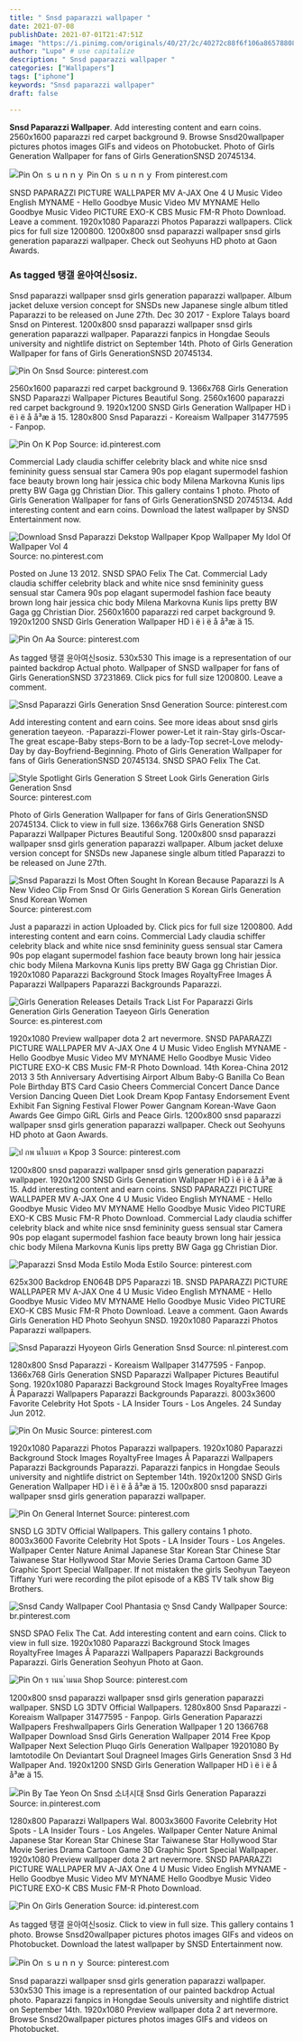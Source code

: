 ```yaml
---
title: " Snsd paparazzi wallpaper "
date: 2021-07-08
publishDate: 2021-07-01T21:47:51Z
image: "https://i.pinimg.com/originals/40/27/2c/40272c88f6f106a865788085a7c16bfe.jpg"
author: "Lupo" # use capitalize
description: " Snsd paparazzi wallpaper "
categories: ["Wallpapers"]
tags: ["iphone"]
keywords: "Snsd paparazzi wallpaper"
draft: false

---
```



**Snsd Paparazzi Wallpaper**. Add interesting content and earn coins. 2560x1600 paparazzi red carpet background 9. Browse Snsd20wallpaper pictures photos images GIFs and videos on Photobucket. Photo of Girls Generation Wallpaper for fans of Girls GenerationSNSD 20745134.

![Pin On ｓｕｎｎｙ](https://i.pinimg.com/originals/40/27/2c/40272c88f6f106a865788085a7c16bfe.jpg "Pin On ｓｕｎｎｙ")
Pin On ｓｕｎｎｙ From pinterest.com


SNSD PAPARAZZI PICTURE WALLPAPER MV A-JAX One 4 U Music Video English MYNAME - Hello Goodbye Music Video MV MYNAME Hello Goodbye Music Video PICTURE EXO-K CBS Music FM-R Photo Download. Leave a comment. 1920x1080 Paparazzi Photos Paparazzi wallpapers. Click pics for full size 1200800. 1200x800 snsd paparazzi wallpaper snsd girls generation paparazzi wallpaper. Check out Seohyuns HD photo at Gaon Awards.

### As tagged 탱갤 윤아여신sosiz.

Snsd paparazzi wallpaper snsd girls generation paparazzi wallpaper. Album jacket deluxe version concept for SNSDs new Japanese single album titled Paparazzi to be released on June 27th. Dec 30 2017 - Explore Talays board Snsd on Pinterest. 1200x800 snsd paparazzi wallpaper snsd girls generation paparazzi wallpaper. Paparazzi fanpics in Hongdae Seouls university and nightlife district on September 14th. Photo of Girls Generation Wallpaper for fans of Girls GenerationSNSD 20745134.


![Pin On Snsd](https://i.pinimg.com/originals/07/e8/b5/07e8b5d1f20fe541dffdf625e2448fb2.jpg "Pin On Snsd")
Source: pinterest.com

2560x1600 paparazzi red carpet background 9. 1366x768 Girls Generation SNSD Paparazzi Wallpaper Pictures Beautiful Song. 2560x1600 paparazzi red carpet background 9. 1920x1200 SNSD Girls Generation Wallpaper HD ì ë ì ë å å³æ ä 15. 1280x800 Snsd Paparazzi - Koreaism Wallpaper 31477595 - Fanpop.

![Pin On K Pop](https://i.pinimg.com/originals/34/6d/ab/346dab8d9f39c89e19c9d3cc0a98b077.jpg "Pin On K Pop")
Source: id.pinterest.com

Commercial Lady claudia schiffer celebrity black and white nice snsd femininity guess sensual star Camera 90s pop elagant supermodel fashion face beauty brown long hair jessica chic body Milena Markovna Kunis lips pretty BW Gaga gg Christian Dior. This gallery contains 1 photo. Photo of Girls Generation Wallpaper for fans of Girls GenerationSNSD 20745134. Add interesting content and earn coins. Download the latest wallpaper by SNSD Entertainment now.

![Download Snsd Paparazzi Dekstop Wallpaper Kpop Wallpaper My Idol Of Wallpaper Vol 4](https://i.pinimg.com/originals/fd/87/5d/fd875db5199b561fc8511ee5c3fa1f18.jpg "Download Snsd Paparazzi Dekstop Wallpaper Kpop Wallpaper My Idol Of Wallpaper Vol 4")
Source: no.pinterest.com

Posted on June 13 2012. SNSD SPAO Felix The Cat. Commercial Lady claudia schiffer celebrity black and white nice snsd femininity guess sensual star Camera 90s pop elagant supermodel fashion face beauty brown long hair jessica chic body Milena Markovna Kunis lips pretty BW Gaga gg Christian Dior. 2560x1600 paparazzi red carpet background 9. 1920x1200 SNSD Girls Generation Wallpaper HD ì ë ì ë å å³æ ä 15.

![Pin On Aa](https://i.pinimg.com/originals/c7/94/db/c794dbc263a73c3cfcda3645f6527d28.png "Pin On Aa")
Source: pinterest.com

As tagged 탱갤 윤아여신sosiz. 530x530 This image is a representation of our painted backdrop Actual photo. Wallpaper of SNSD wallpaper for fans of Girls GenerationSNSD 37231869. Click pics for full size 1200800. Leave a comment.

![Snsd Paparazzi Girls Generation Snsd Generation](https://i.pinimg.com/originals/5c/c4/7b/5cc47b18e1ab935f950794a7ecd001d0.jpg "Snsd Paparazzi Girls Generation Snsd Generation")
Source: pinterest.com

Add interesting content and earn coins. See more ideas about snsd girls generation taeyeon. -Paparazzi-Flower power-Let it rain-Stay girls-Oscar-The great escape-Baby steps-Born to be a lady-Top secret-Love melody-Day by day-Boyfriend-Beginning. Photo of Girls Generation Wallpaper for fans of Girls GenerationSNSD 20745134. SNSD SPAO Felix The Cat.

![Style Spotlight Girls Generation S Street Look Girls Generation Girls Generation Snsd](https://i.pinimg.com/originals/5e/1c/17/5e1c1751a6b03ba7f28e420f7fb141ea.jpg "Style Spotlight Girls Generation S Street Look Girls Generation Girls Generation Snsd")
Source: pinterest.com

Photo of Girls Generation Wallpaper for fans of Girls GenerationSNSD 20745134. Click to view in full size. 1366x768 Girls Generation SNSD Paparazzi Wallpaper Pictures Beautiful Song. 1200x800 snsd paparazzi wallpaper snsd girls generation paparazzi wallpaper. Album jacket deluxe version concept for SNSDs new Japanese single album titled Paparazzi to be released on June 27th.

![Snsd Paparazzi Is Most Often Sought In Korean Because Paparazzi Is A New Video Clip From Snsd Or Girls Generation S Korean Girls Generation Snsd Korean Women](https://i.pinimg.com/originals/e5/aa/d5/e5aad5b52cf8ee6d78c6105ebbf7922e.jpg "Snsd Paparazzi Is Most Often Sought In Korean Because Paparazzi Is A New Video Clip From Snsd Or Girls Generation S Korean Girls Generation Snsd Korean Women")
Source: pinterest.com

Just a paparazzi in action Uploaded by. Click pics for full size 1200800. Add interesting content and earn coins. Commercial Lady claudia schiffer celebrity black and white nice snsd femininity guess sensual star Camera 90s pop elagant supermodel fashion face beauty brown long hair jessica chic body Milena Markovna Kunis lips pretty BW Gaga gg Christian Dior. 1920x1080 Paparazzi Background Stock Images RoyaltyFree Images Â Paparazzi Wallpapers Paparazzi Backgrounds Paparazzi.

![Girls Generation Releases Details Track List For Paparazzi Girls Generation Girls Generation Taeyeon Girls Generation](https://i.pinimg.com/originals/73/42/14/7342141f4c7112854bccb5529f8e4648.jpg "Girls Generation Releases Details Track List For Paparazzi Girls Generation Girls Generation Taeyeon Girls Generation")
Source: es.pinterest.com

1920x1080 Preview wallpaper dota 2 art nevermore. SNSD PAPARAZZI PICTURE WALLPAPER MV A-JAX One 4 U Music Video English MYNAME - Hello Goodbye Music Video MV MYNAME Hello Goodbye Music Video PICTURE EXO-K CBS Music FM-R Photo Download. 14th Korea-China 2012 2013 3 5th Anniversary Advertising Airport Album Baby-G Banilla Co Bean Pole Birthday BTS Card Casio Cheers Commercial Concert Dance Dance Version Dancing Queen Diet Look Dream Kpop Fantasy Endorsement Event Exhibit Fan Signing Festival Flower Power Gangnam Korean-Wave Gaon Awards Gee Gimpo GiRL Girls and Peace Girls. 1200x800 snsd paparazzi wallpaper snsd girls generation paparazzi wallpaper. Check out Seohyuns HD photo at Gaon Awards.

![ป กพ นในบอร ด Kpop 3](https://i.pinimg.com/originals/92/ac/51/92ac512529b1364a17407bfa3b40786d.jpg "ป กพ นในบอร ด Kpop 3")
Source: pinterest.com

1200x800 snsd paparazzi wallpaper snsd girls generation paparazzi wallpaper. 1920x1200 SNSD Girls Generation Wallpaper HD ì ë ì ë å å³æ ä 15. Add interesting content and earn coins. SNSD PAPARAZZI PICTURE WALLPAPER MV A-JAX One 4 U Music Video English MYNAME - Hello Goodbye Music Video MV MYNAME Hello Goodbye Music Video PICTURE EXO-K CBS Music FM-R Photo Download. Commercial Lady claudia schiffer celebrity black and white nice snsd femininity guess sensual star Camera 90s pop elagant supermodel fashion face beauty brown long hair jessica chic body Milena Markovna Kunis lips pretty BW Gaga gg Christian Dior.

![Paparazzi Snsd Moda Estilo Moda Estilo](https://i.pinimg.com/originals/83/83/d4/8383d46619ddfa7b97271c8b49be232c.jpg "Paparazzi Snsd Moda Estilo Moda Estilo")
Source: pinterest.com

625x300 Backdrop EN064B DP5 Paparazzi 1B. SNSD PAPARAZZI PICTURE WALLPAPER MV A-JAX One 4 U Music Video English MYNAME - Hello Goodbye Music Video MV MYNAME Hello Goodbye Music Video PICTURE EXO-K CBS Music FM-R Photo Download. Leave a comment. Gaon Awards Girls Generation HD Photo Seohyun SNSD. 1920x1080 Paparazzi Photos Paparazzi wallpapers.

![Snsd Paparazzi Hyoyeon Girls Generation Snsd](https://i.pinimg.com/originals/e1/18/47/e11847b3f1e73675a19e2a8ac6f130af.jpg "Snsd Paparazzi Hyoyeon Girls Generation Snsd")
Source: nl.pinterest.com

1280x800 Snsd Paparazzi - Koreaism Wallpaper 31477595 - Fanpop. 1366x768 Girls Generation SNSD Paparazzi Wallpaper Pictures Beautiful Song. 1920x1080 Paparazzi Background Stock Images RoyaltyFree Images Â Paparazzi Wallpapers Paparazzi Backgrounds Paparazzi. 8003x3600 Favorite Celebrity Hot Spots - LA Insider Tours - Los Angeles. 24 Sunday Jun 2012.

![Pin On Music](https://i.pinimg.com/originals/c0/74/36/c0743668beb5e4611bf86535dfa17674.jpg "Pin On Music")
Source: pinterest.com

1920x1080 Paparazzi Photos Paparazzi wallpapers. 1920x1080 Paparazzi Background Stock Images RoyaltyFree Images Â Paparazzi Wallpapers Paparazzi Backgrounds Paparazzi. Paparazzi fanpics in Hongdae Seouls university and nightlife district on September 14th. 1920x1200 SNSD Girls Generation Wallpaper HD ì ë ì ë å å³æ ä 15. 1200x800 snsd paparazzi wallpaper snsd girls generation paparazzi wallpaper.

![Pin On General Internet](https://i.pinimg.com/originals/d4/8c/6a/d48c6aba291ac9f3a3f84c9fb90e3d24.jpg "Pin On General Internet")
Source: pinterest.com

SNSD LG 3DTV Official Wallpapers. This gallery contains 1 photo. 8003x3600 Favorite Celebrity Hot Spots - LA Insider Tours - Los Angeles. Wallpaper Center Nature Animal Japanese Star Korean Star Chinese Star Taiwanese Star Hollywood Star Movie Series Drama Cartoon Game 3D Graphic Sport Special Wallpaper. If not mistaken the girls Seohyun Taeyeon Tiffany Yuri were recording the pilot episode of a KBS TV talk show Big Brothers.

![Snsd Candy Wallpaper Cool Phantasia ღ Snsd Candy Wallpaper](https://i.pinimg.com/originals/83/f5/cd/83f5cd8d85702af371aa0b69fb30e807.jpg "Snsd Candy Wallpaper Cool Phantasia ღ Snsd Candy Wallpaper")
Source: br.pinterest.com

SNSD SPAO Felix The Cat. Add interesting content and earn coins. Click to view in full size. 1920x1080 Paparazzi Background Stock Images RoyaltyFree Images Â Paparazzi Wallpapers Paparazzi Backgrounds Paparazzi. Girls Generation Seohyun Photo at Gaon.

![Pin On ร านน ำมนต Shop](https://i.pinimg.com/originals/fb/a1/0b/fba10b9eaec104536c16f71a1a98a107.jpg "Pin On ร านน ำมนต Shop")
Source: pinterest.com

1200x800 snsd paparazzi wallpaper snsd girls generation paparazzi wallpaper. SNSD LG 3DTV Official Wallpapers. 1280x800 Snsd Paparazzi - Koreaism Wallpaper 31477595 - Fanpop. Girls Generation Paparazzi Wallpapers Freshwallpapers Girls Generation Wallpaper 1 20 1366768 Wallpaper Download Snsd Girls Generation Wallpaper 2014 Free Kpop Wallpaper Next Selection Pluqo Girls Generation Wallpaper 19201080 By Iamtotodile On Deviantart Soul Dragneel Images Girls Generation Snsd 3 Hd Wallpaper And. 1920x1200 SNSD Girls Generation Wallpaper HD ì ë ì ë å å³æ ä 15.

![Pin By Tae Yeon On Snsd 소녀시대 Snsd Girls Generation Paparazzi](https://i.pinimg.com/originals/4a/ef/af/4aefafc1f01851601c0cdbfbc17562fc.jpg "Pin By Tae Yeon On Snsd 소녀시대 Snsd Girls Generation Paparazzi")
Source: in.pinterest.com

1280x800 Paparazzi Wallpapers Wal. 8003x3600 Favorite Celebrity Hot Spots - LA Insider Tours - Los Angeles. Wallpaper Center Nature Animal Japanese Star Korean Star Chinese Star Taiwanese Star Hollywood Star Movie Series Drama Cartoon Game 3D Graphic Sport Special Wallpaper. 1920x1080 Preview wallpaper dota 2 art nevermore. SNSD PAPARAZZI PICTURE WALLPAPER MV A-JAX One 4 U Music Video English MYNAME - Hello Goodbye Music Video MV MYNAME Hello Goodbye Music Video PICTURE EXO-K CBS Music FM-R Photo Download.

![Pin On Girls Generation](https://i.pinimg.com/originals/a7/73/c2/a773c2d71dd7e2275733ddc95c1e1c85.png "Pin On Girls Generation")
Source: id.pinterest.com

As tagged 탱갤 윤아여신sosiz. Click to view in full size. This gallery contains 1 photo. Browse Snsd20wallpaper pictures photos images GIFs and videos on Photobucket. Download the latest wallpaper by SNSD Entertainment now.

![Pin On ｓｕｎｎｙ](https://i.pinimg.com/originals/40/27/2c/40272c88f6f106a865788085a7c16bfe.jpg "Pin On ｓｕｎｎｙ")
Source: pinterest.com

Snsd paparazzi wallpaper snsd girls generation paparazzi wallpaper. 530x530 This image is a representation of our painted backdrop Actual photo. Paparazzi fanpics in Hongdae Seouls university and nightlife district on September 14th. 1920x1080 Preview wallpaper dota 2 art nevermore. Browse Snsd20wallpaper pictures photos images GIFs and videos on Photobucket.

